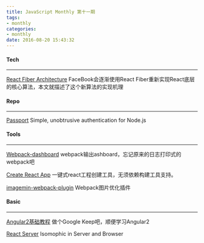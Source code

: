 ```yaml
---
title: JavaScript Monthly 第十一期
tags:
- monthly
categories:
- monthly
date: 2016-08-20 15:43:32
---
```


#### Tech
---------

[React Fiber Architecture](https://github.com/acdlite/react-fiber-architecture)
FaceBook会逐渐使用React Fiber重新实现React底层的核心算法，本文就描述了这个新算法的实现机理

<!--more-->

#### Repo
---------

[Passport](https://github.com/jaredhanson/passport)
Simple, unobtrusive authentication for Node.js

#### Tools
---------

[Webpack-dashboard](https://github.com/FormidableLabs/webpack-dashboard)
webpack输出ashboard，忘记原来的日志打印式的webpack吧

[Create React App](https://github.com/facebookincubator/create-react-app)
一键式react工程创建工具，无须依赖构建工具支持。

[imagemin-webpack-plugin](https://github.com/Klathmon/imagemin-webpack-plugin)
Webpack图片优化插件

#### Basic
---------
     
[Angular2基础教程](http://courses.angularclass.com/)
做个Google Keep吧，顺便学习Angular2

[React Server](https://github.com/redfin/react-server)
Isomophic in Server and Browser
